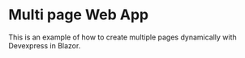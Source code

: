 # Multi page Web App
This is an example of how to create multiple pages dynamically with Devexpress in Blazor.
